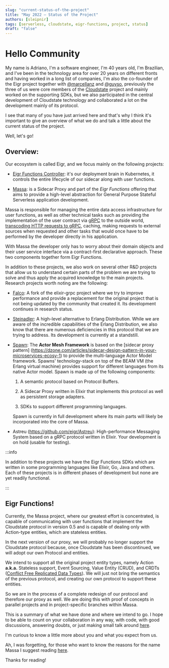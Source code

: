 ```yaml
---
slug: "current-status-of-the-project"
title: "May 2022 – Status of the Project"
authors: [sleipnir]
tags: [serverless, cloudstate, eigr-functions, project, status]
draft: "false"
---
```


#  Hello Community

My name is Adriano, I'm a software engineer, I'm 40 years old, I'm Brazilian, and I've been in the technology area for over 20 years on different fronts and having worked in a long list of companies, I'm also the co-founder of the Eigr project together with [@marcellanz](https://github.com/marcellanz) and [@guyso](https://github.com/ralphlaude), previously the three of us were core members of the [Cloudstate](https://cloudstate.io/) project and mainly worked on the supporting SDKs, but we also participated in the central development of Cloudstate technology and collaborated a lot on the development mainly of its protocol.

I see that many of you have just arrived here and that's why I think it's important to give an overview of what we do and talk a little about the current status of the project.

Well, let's go!

## Overview:

Our ecosystem is called Eigr, and we focus mainly on the following projects:

* [Eigr Functions Controller](https://github.com/eigr/eigr-functions-controller): it's our deployment brain in Kubernetes, it controls the entire lifecycle of our sidecar along with user functions.

* [Massa](https://github.com/eigr/massa): is a Sidecar Proxy and part of the _Eigr Functions_ offering that aims to 
  provide a high-level abstraction for General Purpose Stateful Serverless application development.

Massa is responsible for managing the entire data access infrastructure for user functions, as well as other technical tasks such as providing the implementation of the user contract via [gRPC](https://grpc.io/) to the outside world, [transcoding HTTP requests to gRPC](https://cloud.google.com/endpoints/docs/grpc/transcoding), caching, making requests to external sources when requested and other tasks that would once have to be performed by the developer directly in his application.

With Massa the developer only has to worry about their domain objects and their user service interface via a 
contract-first declarative approach. These two components together form Eigr Functions.

In addition to these projects, we also work on several other R&D projects that allow us to understand certain parts 
of the problem we are trying to solve and thus apply the acquired knowledge to the main projects. Research projects worth noting are the following:

* [Falco](https://github.com/eigr/falco): A fork of the elixir-grpc project where we try to improve performance and provide a replacement for the original project that is not being updated by the community that created it. Its development continues in research status.

* [Steinadler](https://github.com/eigr-labs/steinadler): A high-level alternative to Erlang Distribution. While we are aware of the incredible capabilities of the Erlang Distribution, we also know that there are numerous deficiencies in this protocol that we are trying to address. Its development is currently at a standstill.

* [Spawn](https://github.com/eigr-labs/spawn): The **Actor Mesh Framework** is based on the [sidecar proxy pattern]
  (https://dzone.com/articles/sidecar-design-pattern-in-your-microservices-ecosy-1) to provide the multi-language 
  Actor Model framework. Spawns' technology-stack on top of the BEAM VM (the Erlang virtual machine) provides support 
  for different languages from its native Actor model. Spawn is made up of the following components:

    1. A semantic protocol based on Protocol Buffers.

    2. A Sidecar Proxy written in Elixir that implements this protocol as well as persistent storage adapters.

    3. SDKs to support different programming languages.

  Spawn is currently in full development where its main parts will likely be incorporated into the core of Massa.

* Astreu (https://github.com/eigr/Astreu): High-performance Messaging System based on a gRPC protocol written in 
  Elixir. Your development is on hold (usable for testing).

:::info

In addition to these projects we have the Eigr Functions SDKs which are written in some programming languages ​​like 
Elixir, Go, Java and others. Each of these projects is in different phases of development but none are yet readily 
functional.

:::

## Eigr Functions!

Currently, the Massa project, where our greatest effort is concentrated, is capable of communicating with user 
functions that implement the Cloudstate protocol in version 0.5 and is capable of dealing only with Action-type 
entities, which are stateless entities.

In the next version of our proxy, we will probably no longer support the Cloudstate protocol because, once Cloudstate has been discontinued, we will adopt our own Protocol and entities.

We intend to support all the original project entity types, namely Action **a.k.a.** Stateless support, Event 
Sourcing, Value Entity (CRUD), and CRDTs ([Conflict Free Replicated Data Types](https://crdt.tech/)). We 
will just not bring the semantics of the previous protocol, and creating our own protocol to support these entities.

So we are in the process of a complete redesign of our protocol and therefore our proxy as well. We are doing this 
with proof of concepts in parallel projects and in project-specific branches within Massa.

This is a summary of what we have done and where we intend to go. I hope to be able to count on your 
collaboration in any way, with code, with good discussions, answering doubts, or just making small talk around [here](https://discord.gg/Y55eZpyvNs).

I'm curious to know a little more about you and what you expect from us.

Ah, I was forgetting, for those who want to know the reasons for the name Massa I suggest reading [here](https://github.com/eigr/massa/blob/main/FAQ.md).

Thanks for reading!
